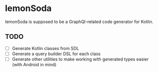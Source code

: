 # lemonSoda

lemonSoda is supposed to be a GraphQl-related code generator for Kotlin.

## TODO
- [ ] Generate Kotlin classes from SDL
- [ ] Generate a query builder DSL for each class
- [ ] Generate other utilities to make working with generated types easier (with Android in mind)
